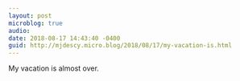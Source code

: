 ```yaml
---
layout: post
microblog: true
audio: 
date: 2018-08-17 14:43:40 -0400
guid: http://mjdescy.micro.blog/2018/08/17/my-vacation-is.html
---
```

My vacation is almost over. 
